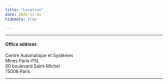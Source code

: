 ```yaml
---
title: "Location"
date: 2025-11-01
hidemeta: true

---
```


---

#### Office address

<div>
Centre Automatique et Systèmes<br>
Mines Paris-PSL<br>
60 boulevard Saint-Michel<br>
75006 Paris
</div>

---

